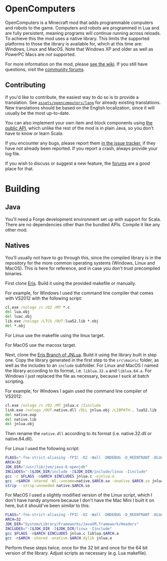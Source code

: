 OpenComputers
=============
OpenComputers is a Minecraft mod that adds programmable computers and robots to the game. Computers and robots are programmed in Lua and are fully persistent, meaning programs will continue running across reloads. To achieve this the mod uses a native library. This limits the supported platforms to those the library is available for, which at this time are: Windows, Linux and MacOS. Note that Windows XP and older as well as PowerPC Macs are *not* supported.

For more information on the mod, please [see the wiki](https://github.com/MightyPirates/OpenComputers/wiki). If you still have questions, visit the [community forums](http://opencomputers.net/).

Contributing
------------
If you'd like to contribute, the easiest way to do so is to provide a translation. See [`assets/opencomputers/lang`](https://github.com/MightyPirates/OpenComputers/tree/master/assets/opencomputers/lang) for already existing translations. New translations should be based on the English localization, since it will usually be the most up-to-date.

You can also implement your own item and block components using [the public API](https://github.com/MightyPirates/OpenComputers/tree/master/li/cil/oc/api), which unlike the rest of the mod is in plain Java, so you don't have to know or learn Scala.

If you encounter any bugs, please report them [in the issue tracker](https://github.com/MightyPirates/OpenComputers/issues?state=open), if they have not already been reported. If you report a crash, always provide your log file.

If you wish to discuss or suggest a new feature, the [forums](http://opencomputers.net/index.php?/forum/22-feedback-and-suggestions/) are a good place for that.

Building
========
Java
----
You'll need a Forge development environment set up with support for Scala. There are no dependencies other than the bundled APIs. Compile it like any other mod.

Natives
-------
You'll usually not have to go through this, since the compiled library is in the repository for the more common operating systems (Windows, Linux and MacOS). This is here for reference, and in case you don't trust precompiled binaries.

First clone [Eris](https://github.com/fnuecke/eris). Build it using the provided makefile or manually.

For example, for Windows I used the command line compiler that comes with VS2012 with the following script:
```cmd
cl.exe /nologo /c /O2 /MT *.c
del lua.obj
del luac.obj
lib.exe /nologo /LTCG /OUT:lua52.lib *.obj 
del *.obj
```

For Linux use the makefile using the linux target.

For MacOS use the macosx target.


Next, clone the [Eris Branch of JNLua](https://github.com/fnuecke/jnlua/tree/eris). Build it using the library built in step one. Copy the library generated in the first step to the `src\main\c` folder, as well as the includes to an `include` subfolder. For Linux and MacOS I named the library according to its format, i.e. `liblua.32.a` and `liblua.64.a`. For Windows I just replaced the file as necessary, because I suck at batch scripting.

For example, for Windows I again used the command line compiler of VS2012:
```cmd
cl.exe /nologo /c /O2 /MT jnlua.c /Iinclude
link.exe /nologo /OUT:native.dll /DLL jnlua.obj /LIBPATH:. lua52.lib 
del native.exp
del native.lib
del jnlua.obj
```
Then rename the `native.dll` according to its format (i.e. native.32.dll or native.64.dll).

For Linux I used the following script:
```sh
FLAGS="-fno-strict-aliasing -fPIC -O2 -Wall -DNDEBUG -D_REENTRANT -DLUA_USE_LINUX -s"
ARCH=32
JDK_DIR="/usr/lib/jvm/java-6-openjdk"
INCLUDES="-I$JDK_DIR/include -I$JDK_DIR/include/linux -Iinclude"
gcc -c $FLAGS -m$ARCH $INCLUDES jnlua.c -ojnlua.o
gcc -m$ARCH -shared -Wl,-soname=native.$ARCH.so -onative.$ARCH.so jnlua.o liblua.$ARCH.a
strip --strip-unneeded native.$ARCH.so
```

For MacOS I used a slightly modified version of the Linux script, which I don't have handy anymore because I don't have the Mac Mini I built it on here, but it should've been *similar* to this:
```sh
FLAGS="-fno-strict-aliasing -fPIC -O2 -Wall -DNDEBUG -D_REENTRANT -DLUA_USE_MACOSX -s"
ARCH=32
JDK_DIR="System/Library/Frameworks/JavaVM.framework/Headers"
INCLUDES="-I$JDK_DIR -I$JDK_DIR/linux -Iinclude"
gcc $FLAGS -m$ARCH $INCLUDES jnlua.c liblua.$ARCH.a
gcc -m$ARCH -shared -onative.$ARCH.dylib jnlua.o
```

Perform these steps twice, once for the 32 bit and once for the 64 bit version of the library. Adjust scripts as necessary (e.g. Lua makefile).